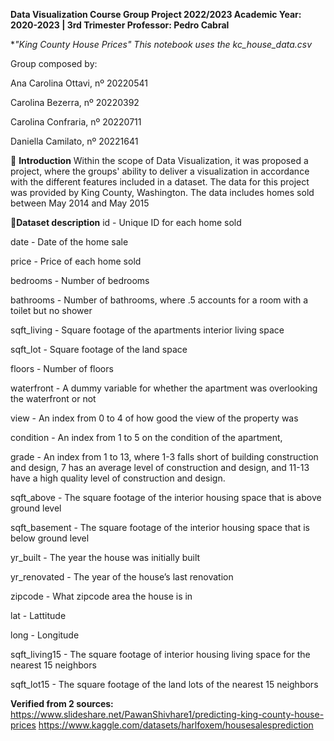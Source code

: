 **Data Visualization Course
Group Project 2022/2023
Academic Year: 2020-2023 | 3rd Trimester
Professor: Pedro Cabral**

**"King County House Prices"
This notebook uses the *kc_house_data.csv**

Group composed by:

Ana Carolina Ottavi, nº 20220541

Carolina Bezerra, nº 20220392

Carolina Confraria, nº 20220711

Daniella Camilato, nº 20221641

📖 **Introduction**
Within the scope of Data Visualization, it was proposed a project, where the groups' ability to deliver a visualization in accordance with the different features included in a dataset. The data for this project was provided by King County, Washington. The data includes homes sold between May 2014 and May 2015

📖**Dataset description**
id - Unique ID for each home sold

date - Date of the home sale

price - Price of each home sold

bedrooms - Number of bedrooms

bathrooms - Number of bathrooms, where .5 accounts for a room with a toilet but no shower

sqft_living - Square footage of the apartments interior living space

sqft_lot - Square footage of the land space

floors - Number of floors

waterfront - A dummy variable for whether the apartment was overlooking the waterfront or not

view - An index from 0 to 4 of how good the view of the property was

condition - An index from 1 to 5 on the condition of the apartment,

grade - An index from 1 to 13, where 1-3 falls short of building construction and design, 7 has an average level of construction and design, and 11-13 have a high quality level of construction and design.

sqft_above - The square footage of the interior housing space that is above ground level

sqft_basement - The square footage of the interior housing space that is below ground level

yr_built - The year the house was initially built

yr_renovated - The year of the house’s last renovation

zipcode - What zipcode area the house is in

lat - Lattitude

long - Longitude

sqft_living15 - The square footage of interior housing living space for the nearest 15 neighbors

sqft_lot15 - The square footage of the land lots of the nearest 15 neighbors

**Verified from 2 sources:**
https://www.slideshare.net/PawanShivhare1/predicting-king-county-house-prices
https://www.kaggle.com/datasets/harlfoxem/housesalesprediction
